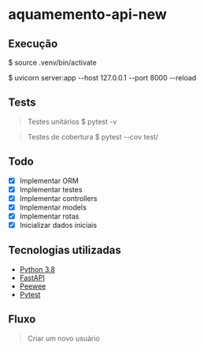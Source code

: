 # aquamemento-api-new

## Execução
$ source .venv/bin/activate

$ uvicorn server:app --host 127.0.0.1 --port 8000 --reload

## Tests
> Testes unitários
$ pytest -v

> Testes de cobertura
$ pytest --cov test/

## Todo
- [x] Implementar ORM
- [x] Implementar testes
- [x] Implementar controllers
- [x] Implementar models
- [x] Implementar rotas
- [x] Inicializar dados iniciais 

## Tecnologias utilizadas

- [Python 3.8](https://www.python.org/)
- [FastAPI](https://fastapi.tiangolo.com/)
- [Peewee](http://docs.peewee-orm.com/en/latest/)
- [Pytest](https://docs.pytest.org/en/stable/)

## Fluxo

> Criar um novo usuário

